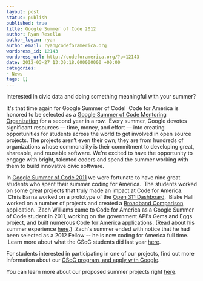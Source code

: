 ```yaml
---
layout: post
status: publish
published: true
title: Google Summer of Code 2012
author: Ryan Resella
author_login: ryan
author_email: ryan@codeforamerica.org
wordpress_id: 12143
wordpress_url: http://codeforamerica.org/?p=12143
date: 2012-03-27 13:30:18.000000000 +00:00
categories:
- News
tags: []
---
```

Interested in civic data and doing something meaningful with your summer?

It's that time again for Google Summer of Code!  Code for America is honored to be selected as a <a href="http://www.google-melange.com/gsoc/org/google/gsoc2012/codeforamerica">Google Summer of Code Mentoring Organization</a> for a second year in a row.  Every summer, Google devotes significant resources — time, money, and effort — into creating opportunities for students across the world to get involved in open source projects. The projects aren’t even their own; they are from hundreds of organizations whose commonality is their commitment to developing great, shareable, and reusable software. We’re excited to have the opportunity to engage with bright, talented coders and spend the summer working with them to build innovative civic software.

In <a href="http://www.google-melange.com/gsoc/org/google/gsoc2011/codeforamerica">Google Summer of Code 2011</a> we were fortunate to have nine great students who spent their summer coding for America.  The students worked on some great projects that truly made an impact at Code for America.  Chris Barna worked on a prototype of the <a href="http://codeforamerica.org/2011/08/31/chriss-cfa-summer-preview-the-open311-dashboard/">Open 311 Dashboard</a>.  Blake Hall worked on a number of projects and created a <a href="http://codeforamerica.org/2011/08/30/blakes-cfa-summer/">Broadband Comparison </a>application.  Zach Williams came to Code for America as a Google Summer of Code student in 2011, working on the government API's Gems and Eggs project, and built numerous Code for America applications. (Read about his summer experience <a href="http://codeforamerica.org/2011/09/02/zachs-cfa-summer-made-with-epa-data/">here</a>.)  Zach's summer ended with notice that he had been selected as a 2012 Fellow -- he is now coding for America full time.  Learn more about what the GSoC students did last year <a href="http://codeforamerica.org/category/interns/">here</a>.

For students interested in participating in one of our projects, find out more information about our <a href="http://www.google-melange.com/gsoc/org/google/gsoc2012/codeforamerica">GSoC program, and apply with Google</a>.

You can learn more about our proposed summer projects right <a href="http://c4a.me/GSoC2012" target="_blank">here</a>.
